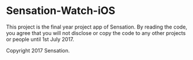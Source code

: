 # Sensation-Watch-iOS

This project is the final year project app of Sensation. 
By reading the code, you agree that you will not disclose or copy the code to any other projects or people until 1st July 2017.

Copyright 2017 Sensation.
